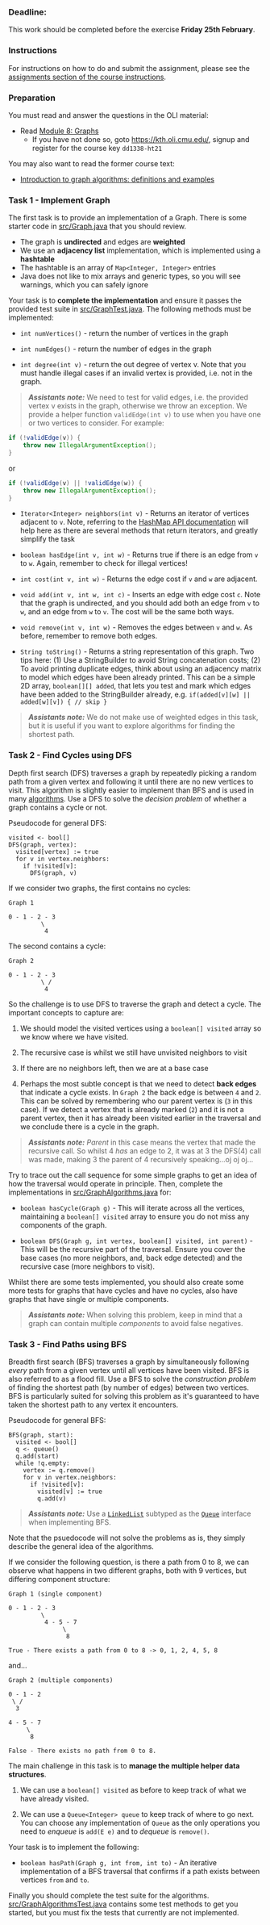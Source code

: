 ### Deadline:
This work should be completed before the exercise **Friday 25th February**.

### Instructions
For instructions on how to do and submit the assignment, please see the
[assignments section of the course instructions](https://gits-15.sys.kth.se/inda-21/course-instructions#assignments).

### Preparation

You must read and answer the questions in the OLI material:

- Read [Module 8: Graphs](https://kth.oli.cmu.edu/jcourse/webui/syllabus/module.do?context=4664ba83ac1f08881edad8194c211034)
  - If you have not done so, goto https://kth.oli.cmu.edu/, signup and register for the course key `dd1338-ht21`

You may also want to read the former course text:
* [Introduction to graph algorithms: definitions and examples](https://yourbasic.org/algorithms/graph/)

### Task 1 - Implement Graph

The first task is to provide an implementation of a Graph. There is some starter
code in [src/Graph.java](src/Graph.java) that you should review.

- The graph is **undirected** and edges are **weighted**
- We use an **adjacency list** implementation, which is implemented using a
  **hashtable**
- The hashtable is an array of `Map<Integer, Integer>` entries
- Java does not like to mix arrays and generic types, so you will see warnings,
 which you can safely ignore

Your task is to **complete the implementation** and ensure it passes the
provided test suite in [src/GraphTest.java](src/GraphTest.java). The following
methods must be implemented:

- `int numVertices()` - return the number of vertices in the graph

-  `int numEdges()` - return the number of edges in the graph

- `int degree(int v)` - return the out degree of vertex v. Note that you must
  handle illegal cases if an invalid vertex is provided, i.e. not in the graph.

> ***Assistants note:*** We need to test for valid edges, i.e. the provided
> vertex v exists in the graph, otherwise we throw an exception. We provide a
> helper function `validEdge(int v)` to use when you have one or two vertices to
> consider. For example:

```java
if (!validEdge(v)) {
    throw new IllegalArgumentException();
}
```

or

```java
if (!validEdge(v) || !validEdge(w)) {
    throw new IllegalArgumentException();
}
```

- `Iterator<Integer> neighbors(int v)` - Returns an iterator of vertices
  adjacent to `v`. Note, referring to the [HashMap API
  documentation](https://docs.oracle.com/javase/8/docs/api/java/util/HashMap.html)
  will help here as there are several methods that return iterators, and greatly
  simplify the task

- `boolean hasEdge(int v, int w)` - Returns true if there is an edge from `v` to
  `w`. Again, remember to check for illegal vertices!

- `int cost(int v, int w)` - Returns the edge cost if `v` and `w` are adjacent.

- `void add(int v, int w, int c)` - Inserts an edge with edge cost `c`. Note
  that the graph is undirected, and you should add both an edge from `v` to `w`,
  and an edge from `w` to `v`. The cost will be the same both ways.

- `void remove(int v, int w)` - Removes the edges between `v` and `w`. As
  before, remember to remove both edges.

- `String toString()` - Returns a string representation of this graph. Two tips
  here: (1) Use a StringBuilder to avoid String concatenation costs; (2) To
  avoid printing duplicate edges, think about using an adjacency matrix to model
  which edges have been already printed. This can be a simple 2D array,
  `boolean[][] added`, that lets you test and mark which edges have been added
  to the StringBuilder already, e.g. `if(added[v][w] || added[w][v]) { // skip
  }`

> ***Assistants note:*** We do not make use of weighted edges in this task, but
> it is useful if you want to explore algorithms for finding the shortest path.

### Task 2 - Find Cycles using DFS

Depth first search (DFS) traverses a graph by repeatedly picking a random path
from a given vertex and following it until there are no new vertices to visit.
This algorithm is slightly easier to implement than BFS and is used in many
[algorithms](https://en.wikipedia.org/wiki/Depth-first_search#Applications). Use
a DFS to solve the *decision problem* of whether a graph contains a cycle or
not.

Pseudocode for general DFS:

```
visited <- bool[]
DFS(graph, vertex):
  visited[vertex] := true
  for v in vertex.neighbors:
    if !visited[v]:
      DFS(graph, v)
```

If we consider two graphs, the first contains no cycles:

```
Graph 1

0 - 1 - 2 - 3
         \
          4
```

The second contains a cycle:

```
Graph 2

0 - 1 - 2 - 3
         \ /
          4
```

So the challenge is to use DFS to traverse the graph and detect a cycle. The
important concepts to capture are:

1. We should model the visited vertices using a `boolean[] visited` array so we
know where we have visited.

2. The recursive case is whilst we still have unvisited neighbors to visit

3. If there are no neighbors left, then we are at a base case

4. Perhaps the most subtle concept is that we need to detect **back edges** that
indicate a cycle exists. In `Graph 2` the back edge is between `4` and `2`. This
can be solved by remembering who our parent vertex is (`3` in this case). If we
detect a vertex that is already marked (`2`) and it is not a parent vertex, then
it has already been visited earlier in the traversal and we conclude there is a
cycle in the graph.

> ***Assistants note:*** _Parent_ in this case means the vertex that made the
> recursive call. So whilst 4 _has_ an edge to 2, it was at 3 the DFS(4) call
> was made, making 3 the parent of 4 recursively speaking...oj oj oj...

Try to trace out the call sequence for some simple graphs to get an idea of how
the traversal would operate in principle. Then, complete the implementations in
[src/GraphAlgorithms.java](src/GraphAlgorithms.java) for:

- `boolean hasCycle(Graph g)` - This will iterate across all the vertices,
  maintaining a `boolean[] visited` array to ensure you do not miss any
  components of the graph.

- `boolean DFS(Graph g, int vertex, boolean[] visited, int parent)` - This
  will be the recursive part of the traversal. Ensure you cover the base cases
  (no more neighbors, and, back edge detected) and the recursive case (more
  neighbors to visit).

Whilst there are some tests implemented, you should also create some more tests
for graphs that have cycles and have no cycles, also have graphs that have
single or multiple components.

> ***Assistants note:*** When solving this problem, keep in mind that a graph
> can contain multiple *components* to avoid false negatives.

### Task 3 - Find Paths using BFS

Breadth first search (BFS) traverses a graph by simultaneously following *every*
path from a given vertex until all vertices have been visited. BFS is also
referred to as a flood fill. Use a BFS to solve the *construction problem* of
finding the shortest path (by number of edges) between two vertices. BFS is
particularly suited for solving this problem as it's guaranteed to have taken
the shortest path to any vertex it encounters.

Pseudocode for general BFS:

```
BFS(graph, start):
  visited <- bool[]
  q <- queue()
  q.add(start)
  while !q.empty:
    vertex := q.remove()
    for v in vertex.neighbors:
      if !visited[v]:
        visited[v] := true
        q.add(v)
```

> ***Assistants note:*** Use a
> [`LinkedList`](https://docs.oracle.com/javase/7/docs/api/java/util/LinkedList.html)
> subtyped as the
> [`Queue`](https://docs.oracle.com/javase/7/docs/api/java/util/Queue.html)
> interface when implementing BFS.

Note that the psuedocode will not solve the problems as is, they simply describe
the general idea of the algorithms.

If we consider the following question, is there a path from 0 to 8, we can
observe what happens in two different graphs, both with 9 vertices, but
differing component structure:

```
Graph 1 (single component)

0 - 1 - 2 - 3
         \
          4 - 5 - 7
               \
                8

True - There exists a path from 0 to 8 -> 0, 1, 2, 4, 5, 8
```

and...

```
Graph 2 (multiple components)

0 - 1 - 2
 \ /
  3

4 - 5 - 7
     \
      8

False - There exists no path from 0 to 8.
```

The main challenge in this task is to **manage the multiple helper data
structures**.

1. We can use a `boolean[] visited` as before to keep track of what we have
already visited.

2. We can use a `Queue<Integer> queue` to keep track of where to go next. You
can choose any implementation of `Queue` as the only operations you need to
_enqueue_ is `add(E e)` and to _dequeue_ is `remove()`.

Your task is to implement the following:

- `boolean hasPath(Graph g, int from, int to)` - An iterative implementation of
  a BFS traversal that confirms if a path exists between vertices `from` and
  `to`.

Finally you should complete the test suite for the algorithms.
[src/GraphAlgorithmsTest.java](src/GraphAlgorithmsTest.java) contains some test
methods to get you started, but you must fix the tests that currently are not
implemented.
